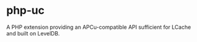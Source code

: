 # php-uc
A PHP extension providing an APCu-compatible API sufficient for LCache and built on LevelDB.
